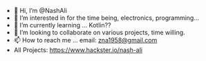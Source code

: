 - 👋 Hi, I’m @NashAli
- 👀 I’m interested in for the time being, electronics, programming...
- 🌱 I’m currently learning ...  Kotlin??
- 💞️ I’m looking to collaborate on various projects, time willing.
- 📫 How to reach me ... email: zna1958@gmail.com
- All Projects: https://www.hackster.io/nash-ali

<!---
NashAli/NashAli is a ✨ special ✨ repository because its `README.md` (this file) appears on your GitHub profile.
You can click the Preview link to take a look at your changes.
--->
